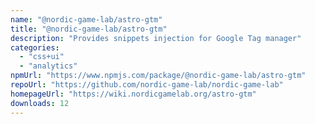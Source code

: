 ```yaml
---
name: "@nordic-game-lab/astro-gtm"
title: "@nordic-game-lab/astro-gtm"
description: "Provides snippets injection for Google Tag manager"
categories:
  - "css+ui"
  - "analytics"
npmUrl: "https://www.npmjs.com/package/@nordic-game-lab/astro-gtm"
repoUrl: "https://github.com/nordic-game-lab/nordic-game-lab"
homepageUrl: "https://wiki.nordicgamelab.org/astro-gtm"
downloads: 12
---
```

